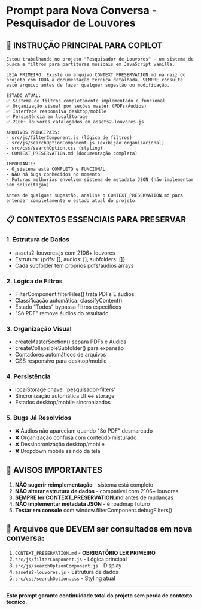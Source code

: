 # Prompt para Nova Conversa - Pesquisador de Louvores

## 🎯 INSTRUÇÃO PRINCIPAL PARA COPILOT

```
Estou trabalhando no projeto "Pesquisador de Louvores" - um sistema de busca e filtros para partituras musicais em JavaScript vanilla.

LEIA PRIMEIRO: Existe um arquivo CONTEXT_PRESERVATION.md na raiz do projeto com TODA a documentação técnica detalhada. SEMPRE consulte este arquivo antes de fazer qualquer sugestão ou modificação.

ESTADO ATUAL:
✅ Sistema de filtros completamente implementado e funcional
✅ Organização visual por seções master (PDFs/Áudios) 
✅ Interface responsiva desktop/mobile
✅ Persistência em localStorage
✅ 2106+ louvores catalogados em assets2-louvores.js

ARQUIVOS PRINCIPAIS:
- src/js/filterComponent.js (lógica de filtros)
- src/js/searchOptionComponent.js (exibição organizacional)  
- src/css/searchOption.css (styling)
- CONTEXT_PRESERVATION.md (documentação completa)

IMPORTANTE: 
- O sistema está COMPLETO e FUNCIONAL
- NÃO há bugs conhecidos no momento
- Futuras melhorias envolvem sistema de metadata JSON (não implementar sem solicitação)

Antes de qualquer sugestão, analise o CONTEXT_PRESERVATION.md para entender completamente o estado atual do projeto.
```

## 📋 CONTEXTOS ESSENCIAIS PARA PRESERVAR

### 1. **Estrutura de Dados** 
- assets2-louvores.js com 2106+ louvores
- Estrutura: {pdfs: [], audios: [], subfolders: []}
- Cada subfolder tem próprios pdfs/audios arrays

### 2. **Lógica de Filtros**
- FilterComponent.filterFiles() trata PDFs E áudios
- Classificação automática: classifyContent()
- Estado "Todos" bypassa filtros específicos
- "Só PDF" remove áudios do resultado

### 3. **Organização Visual**
- createMasterSection() separa PDFs e Áudios
- createCollapsibleSubfolder() para expansão
- Contadores automáticos de arquivos
- CSS responsivo para desktop/mobile

### 4. **Persistência**
- localStorage chave: 'pesquisador-filters'
- Sincronização automática UI ↔ storage
- Estados desktop/mobile sincronizados

### 5. **Bugs Já Resolvidos**
- ❌ Áudios não apareciam quando "Só PDF" desmarcado
- ❌ Organização confusa com conteúdo misturado
- ❌ Dessincronização desktop/mobile
- ❌ Dropdown mobile saindo da tela

## 🚨 AVISOS IMPORTANTES

1. **NÃO sugerir reimplementação** - sistema está completo
2. **NÃO alterar estrutura de dados** - compatível com 2106+ louvores
3. **SEMPRE ler CONTEXT_PRESERVATION.md** antes de mudanças
4. **NÃO implementar metadata JSON** - é roadmap futuro
5. **Testar em console** com window.filterComponent.debugFilters()

## 📁 Arquivos que DEVEM ser consultados em nova conversa:

1. `CONTEXT_PRESERVATION.md` - **OBRIGATÓRIO LER PRIMEIRO**
2. `src/js/filterComponent.js` - Lógica principal
3. `src/js/searchOptionComponent.js` - Display
4. `assets2-louvores.js` - Estrutura de dados
5. `src/css/searchOption.css` - Styling atual

---
**Este prompt garante continuidade total do projeto sem perda de contexto técnico.**
